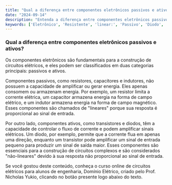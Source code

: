 ```yaml
---
title: "Qual a diferença entre componentes eletrônicos passivos e ativos?"
date: "2024-09-14"
description: "Entenda a diferença entre componentes eletrônicos passivos e ativos no contexto de circuitos elétricos."
keywords: ['Eletrônico', 'Resistente', 'linear:', 'Passivo', 'Diodo', 'Tensão', 'Transformador']
---
```


### Qual a diferença entre componentes eletrônicos passivos e ativos?

Os componentes eletrônicos são fundamentais para a construção de circuitos elétricos, e eles podem ser classificados em duas categorias principais: passivos e ativos. 

Componentes passivos, como resistores, capacitores e indutores, não possuem a capacidade de amplificar ou gerar energia. Eles apenas consomem ou armazenam energia. Por exemplo, um resistor limita a corrente elétrica, um capacitor armazena energia na forma de campo elétrico, e um indutor armazena energia na forma de campo magnético. Esses componentes são chamados de "lineares" porque sua resposta é proporcional ao sinal de entrada.

Por outro lado, componentes ativos, como transistores e diodos, têm a capacidade de controlar o fluxo de corrente e podem amplificar sinais elétricos. Um diodo, por exemplo, permite que a corrente flua em apenas uma direção, enquanto um transistor pode amplificar um sinal de entrada pequeno para produzir um sinal de saída maior. Esses componentes são essenciais para a construção de circuitos complexos e são considerados "não-lineares" devido à sua resposta não proporcional ao sinal de entrada.

Se você gostou deste conteúdo, conheça o curso online de circuitos elétricos para alunos de engenharia, Domínio Elétrico, criado pelo Prof. Nicholas Yukio, clicando no botão presente logo abaixo do texto.